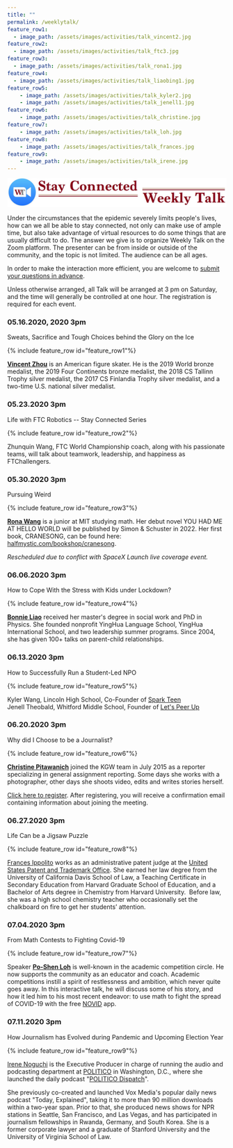 ```yaml
---
title: ""
permalink: /weeklytalk/
feature_row1:
  - image_path: /assets/images/activities/talk_vincent2.jpg
feature_row2:
  - image_path: /assets/images/activities/talk_ftc3.jpg
feature_row3:
  - image_path: /assets/images/activities/talk_rona1.jpg
feature_row4:
  - image_path: /assets/images/activities/talk_liaobing1.jpg
feature_row5:
    - image_path: /assets/images/activities/talk_kyler2.jpg
    - image_path: /assets/images/activities/talk_jenell1.jpg
feature_row6:
    - image_path: /assets/images/activities/talk_christine.jpg
feature_row7:
    - image_path: /assets/images/activities/talk_loh.jpg
feature_row8:
    - image_path: /assets/images/activities/talk_frances.jpg
feature_row9:
    - image_path: /assets/images/activities/talk_irene.jpg
---
```

<p><img src="/assets/images/activities/weeklytalk.jpg"></p>  

Under the circumstances that the epidemic severely limits people's lives, how can we all be able to stay connected, not only can make use of ample time, but also take advantage of virtual resources to do some things that are usually difficult to do. The answer we give is to organize Weekly Talk on the Zoom platform. The presenter can be from inside or outside of the community, and the topic is not limited. The audience can be all ages.

In order to make the interaction more efficient, you are welcome to [submit your questions in advance](https://docs.google.com/forms/d/e/1FAIpQLSfPfuYiRfTxqsVoEgDNwbDOHnLIXmmv6z4EgSsUWgFwjT7QkA/viewform?usp=sf_link).

Unless otherwise arranged, all Talk will be arranged at 3 pm on Saturday, and the time will generally be controlled at one hour. The registration is required for each event.

### 05.16.2020, 2020 3pm

Sweats, Sacrifice and Tough Choices behind the Glory on the Ice

{% include feature_row id="feature_row1"%}

**[Vincent Zhou](https://en.wikipedia.org/wiki/Vincent_Zhou)** is an American figure skater. He is the 2019 World bronze medalist, the 2019 Four Continents bronze medalist, the 2018 CS Tallinn Trophy silver medalist, the 2017 CS Finlandia Trophy silver medalist, and a two-time U.S. national silver medalist.

### 05.23.2020 3pm

Life with FTC Robotics -- Stay Connected Series

{% include feature_row id="feature_row2"%}

Zhunquin Wang, FTC World Championship coach, along with his passionate teams, will talk about teamwork, leadership, and happiness as FTChallengers.

### 05.30.2020 3pm

Pursuing Weird

{% include feature_row id="feature_row3"%}

**[Rona Wang](https://www.linkedin.com/in/rona-wang-a06694147)** is a junior at MIT studying math. Her debut novel YOU HAD ME AT HELLO WORLD will be published by Simon & Schuster in 2022. Her first book, CRANESONG, can be found here: [halfmystic.com/bookshop/cranesong](https://www.halfmystic.com/bookshop/cranesong).

*Rescheduled due to conflict with SpaceX Launch live coverage event.*

### 06.06.2020 3pm

How to Cope With the Stress with Kids under Lockdown?

{% include feature_row id="feature_row4"%}

**[Bonnie Liao](https://www.linkedin.com/in/bonnieliao)** received her master's degree in social work and PhD in Physics. She founded nonprofit YingHua Language School, YingHua International School, and two leadership summer programs. Since 2004, she has given 100+ talks on parent-child relationships.

### 06.13.2020 3pm

How to Successfully Run a Student-Led NPO

{% include feature_row id="feature_row5"%}

Kyler Wang, Lincoln High School, Co-Founder of [Spark Teen](https://sparkteen.org/)  
Jenell Theobald, Whitford Middle School, Founder of [Let's Peer Up](https://www.letspeerup.org/)  

### 06.20.2020 3pm

Why did I Choose to be a Journalist?

{% include feature_row id="feature_row6"%}

**[Christine Pitawanich](https://www.kgw.com/article/about-us/team-bios/christine-pitawanich-kgw-reporter/283-1145738)** joined the KGW team in July 2015 as a reporter specializing in general assignment reporting. Some days she works with a photographer, other days she shoots video, edits and writes stories herself.

[Click here to register](https://us02web.zoom.us/meeting/register/tZwocumprT8vEtMhYgl7WjXRlCmktzXuW3MD). After registering, you will receive a confirmation email containing information about joining the meeting.

### 06.27.2020 3pm

Life Can be a Jigsaw Puzzle

{% include feature_row id="feature_row8"%}

[Frances Ippolito](https://www.linkedin.com/in/frances-ippolito-58670225) works as an administrative patent judge at the [United States Patent and Trademark Office](https://www.uspto.gov/). She earned her law degree from the University of California Davis School of Law, a Teaching Certificate in Secondary Education from Harvard Graduate School of Education, and a Bachelor of Arts degree in Chemistry from Harvard University.  Before law, she was a high school chemistry teacher who occasionally set the chalkboard on fire to get her students’ attention. 

### 07.04.2020 3pm

From Math Contests to Fighting Covid-19

{% include feature_row id="feature_row7"%}

Speaker **[Po-Shen Loh](https://www.poshenloh.com/)** is well-known in the academic competition circle. He now supports the community as an educator and coach. Academic competitions instill a spirit of restlessness and ambition, which never quite goes away. In this interactive talk, he will discuss some of his story, and how it led him to his most recent endeavor: to use math to fight the spread of COVID-19 with the free [NOVID](https://www.novid.org/) app.

### 07.11.2020 3pm

How Journalism has Evolved during Pandemic and Upcoming Election Year

{% include feature_row id="feature_row9"%}

[Irene Noguchi](https://www.linkedin.com/in/irenenoguchi) is the Executive Producer in charge of running the audio and podcasting department at [POLITICO](https://www.politico.com/) in Washington, D.C., where she launched the daily podcast "[POLITICO Dispatch](https://www.politico.com/podcasts)".   

She previously co-created and launched Vox Media's popular daily news podcast "Today, Explained", taking it to more than 90 million downloads within a two-year span. Prior to that, she produced news shows for NPR stations in Seattle, San Francisco, and Las Vegas, and has participated in journalism fellowships in Rwanda, Germany, and South Korea. She is a former corporate lawyer and a graduate of Stanford University and the University of Virginia School of Law.

